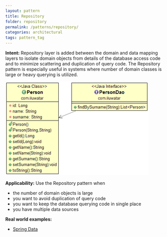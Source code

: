 ```yaml
---
layout: pattern
title: Repository
folder: repository
permalink: /patterns/repository/
categories: architectural
tags: pattern_tag
---
```


**Intent:** Repository layer is added between the domain and data mapping
layers to isolate domain objects from details of the database access code and
to minimize scattering and duplication of query code. The Repository pattern is
especially useful in systems where number of domain classes is large or heavy
querying is utilized.

![alt text](./etc/repository.png "Repository")

**Applicability:** Use the Repository pattern when

* the number of domain objects is large
* you want to avoid duplication of query code
* you want to keep the database querying code in single place
* you have multiple data sources

**Real world examples:** 

* [Spring Data](http://projects.spring.io/spring-data/)

